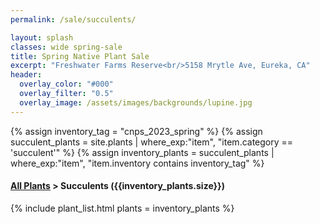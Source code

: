 ```yaml
---
permalink: /sale/succulents/

layout: splash
classes: wide spring-sale
title: Spring Native Plant Sale 
excerpt: "Freshwater Farms Reserve<br/>5158 Mrytle Ave, Eureka, CA"
header:
  overlay_color: "#000"
  overlay_filter: "0.5"
  overlay_image: /assets/images/backgrounds/lupine.jpg
---
```


<!-- Jekyll 3.9 doesnt support and/or in where_exp so we have to do this the messy way -->

{% assign inventory_tag = "cnps_2023_spring" %}
{% assign succulent_plants = site.plants | where_exp:"item",
    "item.category == 'succulent'" %}
{% assign inventory_plants = succulent_plants | where_exp:"item",
    "item.inventory contains inventory_tag" %}

<div class="hours">
    <h4><a href="/sale/all/">All Plants</a> >  Succulents ({{inventory_plants.size}})</h4>
</div>

{% include plant_list.html 
    plants = inventory_plants
%}





